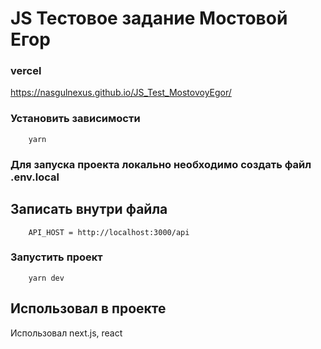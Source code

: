 # JS Тестовое задание Мостовой Егор

### vercel

https://nasgulnexus.github.io/JS_Test_MostovoyEgor/

### Установить зависимости

```
    yarn
```

### Для запуска проекта локально необходимо создать файл .env.local

## Записать внутри файла

```
    API_HOST = http://localhost:3000/api
```

### Запустить проект

```
    yarn dev
```

## Использовал в проекте

Использовал next.js, react
